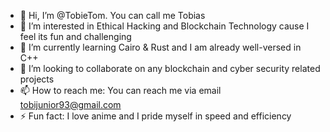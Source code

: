 - 👋 Hi, I’m @TobieTom. You can call me Tobias
- 👀 I’m interested in Ethical Hacking and Blockchain Technology cause I feel its fun and challenging
- 🌱 I’m currently learning Cairo & Rust and I am already well-versed in C++ 
- 💞️ I’m looking to collaborate on any blockchain and cyber security related projects
- 📫 How to reach me: You can reach me via email tobijunior93@gmail.com
- ⚡ Fun fact: I love anime and I pride myself in speed and efficiency


<!---
TobieTom/TobieTom is a ✨ special ✨ repository because its `README.md` (this file) appears on your GitHub profile.
You can click the Preview link to take a look at your changes.
--->
